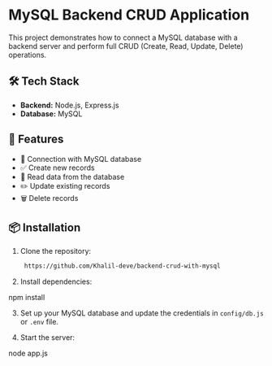 # MySQL Backend CRUD Application

This project demonstrates how to connect a MySQL database with a backend server and perform full CRUD (Create, Read, Update, Delete) operations.

## 🛠️ Tech Stack

- **Backend:** Node.js, Express.js
- **Database:** MySQL

## 🚀 Features

- 🔗 Connection with MySQL database
- ✅ Create new records
- 📄 Read data from the database
- ✏️ Update existing records
- 🗑️ Delete records



## 📦 Installation

1. Clone the repository:
   ```bash
    https://github.com/Khalil-deve/backend-crud-with-mysql


2. Install dependencies:

npm install


3. Set up your MySQL database and update the credentials in `config/db.js` or `.env` file.

4. Start the server:

node app.js



